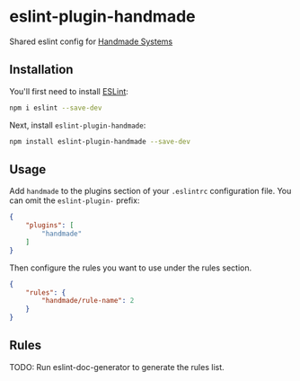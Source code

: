 # eslint-plugin-handmade

Shared eslint config for [Handmade Systems](https://handmade-systems.de/)

## Installation

You'll first need to install [ESLint](https://eslint.org/):

```sh
npm i eslint --save-dev
```

Next, install `eslint-plugin-handmade`:

```sh
npm install eslint-plugin-handmade --save-dev
```

## Usage

Add `handmade` to the plugins section of your `.eslintrc` configuration file. You can omit the `eslint-plugin-` prefix:

```json
{
    "plugins": [
        "handmade"
    ]
}
```


Then configure the rules you want to use under the rules section.

```json
{
    "rules": {
        "handmade/rule-name": 2
    }
}
```

## Rules

<!-- begin auto-generated rules list -->
TODO: Run eslint-doc-generator to generate the rules list.
<!-- end auto-generated rules list -->


